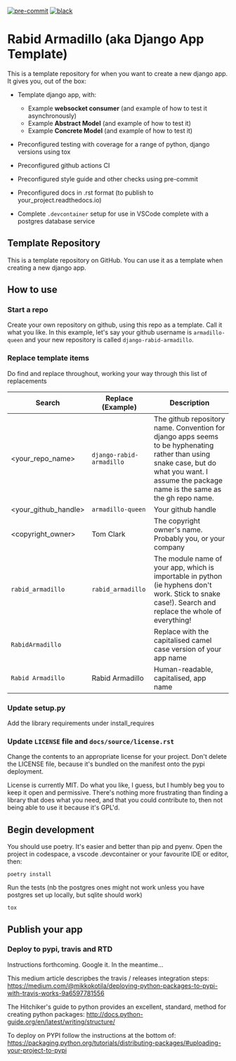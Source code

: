 <!--- The following badges don't work because they're templated... uncomment when filled out
[![PyPI version](https://badge.fury.io/py/{{library_name}}.svg)](https://badge.fury.io/py/{{library_name}})
[![codecov](https://codecov.io/gh/{{codecov_username}}/{{library_name}}/branch/master/graph/badge.svg)](https://codecov.io/gh/{{codecov_username}}/{{library_name}})
[![Documentation Status](https://readthedocs.org/projects/{{library_name}}/badge/?version=latest)](https://{{library_name}}.readthedocs.io/en/latest/?badge=latest)
--->
[![pre-commit](https://img.shields.io/badge/pre--commit-enabled-brightgreen?logo=pre-commit&logoColor=white)](https://github.com/pre-commit/pre-commit)
[![black](https://img.shields.io/badge/code%20style-black-000000.svg)](https://github.com/ambv/black)

# Rabid Armadillo (aka Django App Template)

This is a template repository for when you want to create a new django app. It gives you, out of the box:

- Template django app, with:

  - Example **websocket consumer** (and example of how to test it asynchronously)
  - Example **Abstract Model** (and example of how to test it)
  - Example **Concrete Model** (and example of how to test it)

- Preconfigured testing with coverage for a range of python, django versions using tox

- Preconfigured github actions CI

- Preconfigured style guide and other checks using pre-commit

- Preconfigured docs in .rst format (to publish to your_project.readthedocs.io)

- Complete `.devcontainer` setup for use in VSCode complete with a postgres database service

## Template Repository

This is a template repository on GitHub. You can use it as a template when creating a new django app.

## How to use

### Start a repo

Create your own repository on github, using this repo as a template. Call it what you like.
In this example, let's say your github username is `armadillo-queen` and your new repository is called `django-rabid-armadillo`.

### Replace template items

Do find and replace throughout, working your way through this list of replacements

| Search               | Replace (Example)        | Description                                                                                                                                                                                   |
| -------------------- | ------------------------ | --------------------------------------------------------------------------------------------------------------------------------------------------------------------------------------------- |
| <your_repo_name>     | `django-rabid-armadillo` | The github repository name. Convention for django apps seems to be hyphenating rather than using snake case, but do what you want. I assume the package name is the same as the gh repo name. |
| <your_github_handle> | `armadillo-queen`        | Your github handle                                                                                                                                                                            |                                                                                                                     |
| <copyright_owner>    | Tom Clark                | The copyright owner's name. Probably you, or your company                                                                                                                                     |
| `rabid_armadillo`    | `rabid_armadillo`        | The module name of your app, which is importable in python (ie hyphens don't work. Stick to snake case!). Search and replace the whole of everything!                                         |
| `RabidArmadillo`     |                          | Replace with the capitalised camel case version of your app name                                                                                                                              |
| `Rabid Armadillo`    | Rabid Armadillo          | Human-readable, capitalised, app name                                                                                                                                                         |

### Update setup.py

Add the library requirements under install_requires

### Update `LICENSE` file and `docs/source/license.rst`

Change the contents to an appropriate license for your project. Don't delete the LICENSE file, because it's bundled on the manifest onto the pypi deployment.

License is currently MIT. Do what you like, I guess, but I humbly beg you to keep it open and permissive. There's
nothing more frustrating than finding a library that does what you need, and that you could contribute to, then not
being able to use it because it's GPL'd.

## Begin development

You should use poetry. It's easier and better than pip and pyenv. Open the project in codespace, a vscode .devcontainer or your favourite IDE or editor, then:

```
poetry install
```

Run the tests (nb the postgres ones might not work unless you have postgres set up locally, but sqlite should work)

```
tox
```

## Publish your app

### Deploy to pypi, travis and RTD

Instructions forthcoming. Google it. In the meantime...

This medium article descripbes the travis / releases integration steps:
https://medium.com/@mikkokotila/deploying-python-packages-to-pypi-with-travis-works-9a6597781556

The Hitchiker's guide to python provides an excellent, standard, method for creating python packages:
http://docs.python-guide.org/en/latest/writing/structure/

To deploy on PYPI follow the instructions at the bottom of:
https://packaging.python.org/tutorials/distributing-packages/#uploading-your-project-to-pypi

